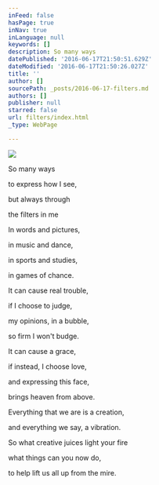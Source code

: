 ```yaml
---
inFeed: false
hasPage: true
inNav: true
inLanguage: null
keywords: []
description: So many ways
datePublished: '2016-06-17T21:50:51.629Z'
dateModified: '2016-06-17T21:50:26.027Z'
title: ''
author: []
sourcePath: _posts/2016-06-17-filters.md
authors: []
publisher: null
starred: false
url: filters/index.html
_type: WebPage

---
```

![](https://the-grid-user-content.s3-us-west-2.amazonaws.com/0ebccf69-249b-4e66-b25c-3aeb39a9258e.jpg)

So many ways

to express how I see,

but always through

the filters in me

In words and pictures,

in music and dance,

in sports and studies,

in games of chance.

It can cause real trouble,

if I choose to judge,

my opinions, in a bubble,

so firm I won't budge.

It can cause a grace,

if instead, I choose love,

and expressing this face, 

brings heaven from above.

Everything that we are is a creation,

and everything we say, a vibration.

So what creative juices light your fire

what things can you now do,

to help lift us all up from the mire.